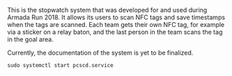 This is the stopwatch system that was developed for and used during Armada Run 2018. It allows its users to scan NFC tags and save timestamps when the tags are scanned. Each team gets their own NFC tag, for example via a sticker on a relay baton, and the last person in the team scans the tag in the goal area.

Currently, the documentation of the system is yet to be finalized.

`sudo systemctl start pcscd.service`
